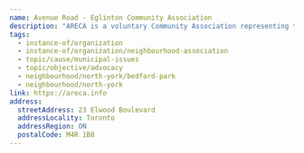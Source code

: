 ```yaml
---
name: Avenue Road - Eglinton Community Association
description: "ARECA is a voluntary Community Association representing the views of residents in our Community in matters that affect our Community in North Toronto. Operating since the 1970's ARECA was incorporated in 1988."
tags:
  - instance-of/organization
  - instance-of/organization/neighbourhood-association
  - topic/cause/municipal-issues
  - topic/objective/advocacy
  - neighbourhood/north-york/bedford-park
  - neighbourhood/north-york
link: https://areca.info
address:
  streetAddress: 23 Elwood Boulevard
  addressLocality: Toronto
  addressRegion: ON
  postalCode: M4R 1B8
---
```

